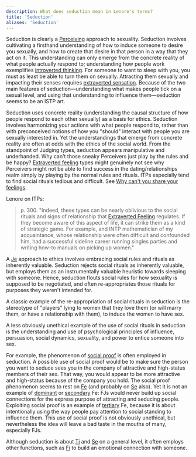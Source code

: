 ```yaml
---
description: What does seduction mean in Lenore's terms?
title: 'Seduction'
aliases: 'Seduction'
---
```


Seduction is clearly a [Perceiving](../function-attitude/functions/perception) approach to sexuality. Seduction involves cultivating a firsthand understanding of how to induce someone to desire you sexually, and how to create that desire in that person in a way that they act on it. This understanding can only emerge from the concrete reality of what people actually respond to; understanding how people work exemplifies [introverted thinking](../function-attitude/attitudes/introverted-thinking). For someone to want to sleep with you, you must as least be able to turn them on sexually. Attracting them sexually and impacting their senses requires [extraverted sensation](../function-attitude/attitudes/extraverted-sensation). Because of the two main features of seduction—understanding what makes people tick on a sexual level, and using that understanding to influence them—seduction seems to be an ISTP art.

Seduction uses concrete reality (understanding the causal structure of how people respond to each other sexually) as a basis for ethics. Seduction involves harmonizing your actions with what people respond to, rather than with preconceived notions of how you "should" interact with people you are sexually interested in. Yet the understandings that emerge from concrete reality are often at odds with the ethics of the social world. From the standpoint of Judging types, seduction appears manipulative and underhanded. Why can't those sneaky Perceivers just play by the rules and be happy? [Extraverted feeling](../function-attitude/attitudes/extraverted-feeling) types might genuinely not see why Perceivers might not be able to find success in the dating/relationships realm simply by playing by the normal rules and rituals. ITPs especially tend to find social rituals tedious and difficult. See [Why can't you share your feelings](../../why-cant-you-share-your-feelings).

Lenore on ITPs:

> p. 300. "Indeed, these types can be nearly oblivious to the social rituals and signs of relationship that [Extraverted Feeling](../function-attitude/attitudes/extraverted-feeling) regulates. If they become aware of this aspect of life, it can strike them as a kind of strategic game. For example, and INTP mathematician of my acquaintance, whose relationship were often difficult and confounded him, had a successful sideline career running singles parties and writing how-to manuals on picking up women."

A [Je](../../function-attitude/functions/judgement#extraverted-judgment) approach to ethics involves embracing social rules and rituals as inherently valuable. Seduction rejects social rituals as inherently valuable, but employs them as an instrumentally valuable heuristic towards sleeping with someone. Hence, seduction flouts social rules for how sexuality is supposed to be negotiated, and often re-appropriates those rituals for purposes they weren't intended for.

A classic example of the re-appropriation of social rituals in seduction is the stereotype of "players" lying to women that they love them (or will marry them, or have a relationship with them), to induce the women to have sex.

A less obviously unethical example of the use of social rituals in seduction is the understanding and use of psychological principles of influence, persuasion, social dynamics, sexuality, and power to entice someone into sex.

For example, the phenomenon of [social proof](http://en.wikipedia.org../../Social_proof) is often employed in seduction. A possible use of social proof would be to make sure the person you want to seduce sees you in the company of attractive and high-status members of their sex. That way, you would appear to be more attractive and high-status because of the company you hold. The social proof phenomenon seems to rest on [Fe](../function-attitude/attitudes/extraverted-feeling) (and probably on [Se](../function-attitude/attitudes/extraverted-sensation) also). Yet it is not an example of [dominant](../function-attitude/cognitive-stack/dominant-function) or [secondary](../function-attitude/cognitive-stack/secondary-function) Fe: FJs would never build up social connections for the express purpose of attracting and seducing people. Exploiting social proof is an example of [tertiary](../function-attitude/cognitive-stack/tertiary-function) Fe, because it is about intentionally using the way people pay attention to social standing to influence them. This use of social proof is not obviously unethical, but nevertheless the idea will leave a bad taste in the mouths of many, especially FJs.

Although seduction is about [Ti](../function-attitude/attitudes/introverted-thinking) and [Se](../function-attitude/attitudes/extraverted-sensation) on a general level, it often employs other functions, such as [Fi](../function-attitude/attitudes/introverted-feeling) to build an emotional connection with someone.
